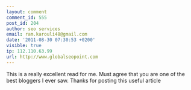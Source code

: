 ```yaml
---
layout: comment
comment_id: 555
post_id: 204
author: seo services
email: ram.karouli48@gmail.com
date: '2011-08-30 07:30:53 +0200'
visible: true
ip: 112.110.63.99
url: http://www.globalseopoint.com
---
```

This is a really excellent read for me. Must agree that you are one of the best bloggers I ever saw. Thanks for posting this useful article
